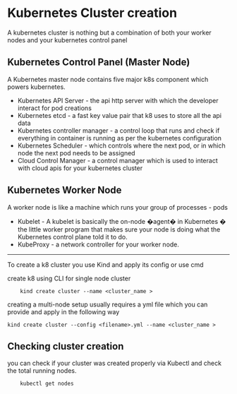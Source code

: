 # Kubernetes Cluster creation

A kubernetes cluster is nothing but a combination of both your worker nodes and your kubernetes control panel

## Kubernetes Control Panel (Master Node)

A Kubernetes master node contains five major k8s component which powers kubernetes.

- Kubernetes API Server - the api http server with which the developer interact for pod creations
- Kubernetes etcd - a fast key value pair that k8 uses to store all the api data
- Kubernetes controller manager - a control loop that runs and check if everything in container is running as per the kubernetes configuration
- Kubernetes Scheduler - which controls where the next pod, or in which node the next pod needs to be assigned
- Cloud Control Manager - a control manager which is used to interact with cloud apis for your kubernetes cluster

## Kubernetes Worker Node

A worker node is like a machine which runs your group of processes - pods

- Kubelet - A kubelet is basically the on-node �agent� in Kubernetes � the little worker program that makes sure your node is doing what the Kubernetes control plane told it to do.
- KubeProxy - a network controller for your worker node.

---

To create a k8 cluster you use Kind and apply its config or use cmd

create k8 using CLI for single node cluster

```
    kind create cluster --name <cluster_name >
```

creating a multi-node setup usually requires a yml file which you can provide and apply in the following way

```
kind create cluster --config <filename>.yml --name <cluster_name >
```

## Checking cluster creation

you can check if your cluster was created properly via Kubectl and check the total running nodes.

```
    kubectl get nodes

```
